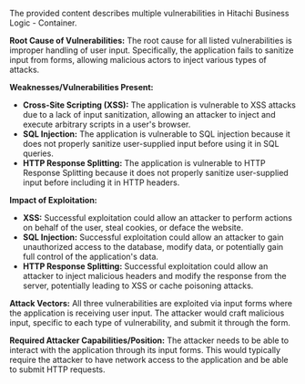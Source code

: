 The provided content describes multiple vulnerabilities in Hitachi Business Logic - Container.

**Root Cause of Vulnerabilities:**
The root cause for all listed vulnerabilities is improper handling of user input. Specifically, the application fails to sanitize input from forms, allowing malicious actors to inject various types of attacks.

**Weaknesses/Vulnerabilities Present:**
*   **Cross-Site Scripting (XSS):** The application is vulnerable to XSS attacks due to a lack of input sanitization, allowing an attacker to inject and execute arbitrary scripts in a user's browser.
*   **SQL Injection:** The application is vulnerable to SQL injection because it does not properly sanitize user-supplied input before using it in SQL queries.
*  **HTTP Response Splitting:** The application is vulnerable to HTTP Response Splitting because it does not properly sanitize user-supplied input before including it in HTTP headers.

**Impact of Exploitation:**
*   **XSS:** Successful exploitation could allow an attacker to perform actions on behalf of the user, steal cookies, or deface the website.
*   **SQL Injection:** Successful exploitation could allow an attacker to gain unauthorized access to the database, modify data, or potentially gain full control of the application's data.
*   **HTTP Response Splitting:** Successful exploitation could allow an attacker to inject malicious headers and modify the response from the server, potentially leading to XSS or cache poisoning attacks.

**Attack Vectors:**
All three vulnerabilities are exploited via input forms where the application is receiving user input. The attacker would craft malicious input, specific to each type of vulnerability, and submit it through the form.

**Required Attacker Capabilities/Position:**
The attacker needs to be able to interact with the application through its input forms. This would typically require the attacker to have network access to the application and be able to submit HTTP requests.